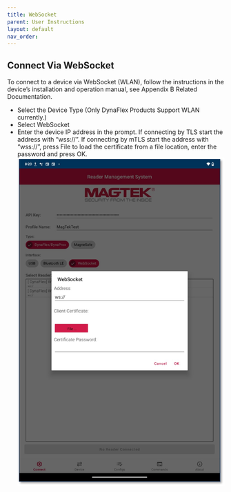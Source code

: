 ```yaml
---
title: WebSocket
parent: User Instructions
layout: default
nav_order: 
---
```

## Connect Via WebSocket
To connect to a device via WebSocket (WLAN), follow the instructions in the device’s installation and operation manual, see Appendix B Related Documentation. 
* Select the Device Type (Only DynaFlex Products Support WLAN currently.)
* Select WebSocket
* Enter the device IP address in the prompt. If connecting by TLS start the address with “wss://”. If connecting by mTLS start the address with “wss://”, press File to load the certificate from a file location, enter the password and press OK. 
![](./images/Android12.jpg)